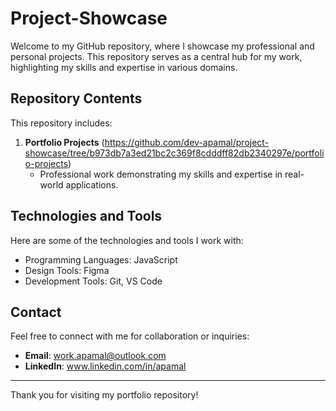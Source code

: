 # Project-Showcase

Welcome to my GitHub repository, where I showcase my professional and personal projects. This repository serves as a central hub for my work, highlighting my skills and expertise in various domains.

## Repository Contents

This repository includes:

1. **Portfolio Projects** (https://github.com/dev-apamal/project-showcase/tree/b973db7a3ed21bc2c369f8cdddff82db2340297e/portfolio-projects)
   - Professional work demonstrating my skills and expertise in real-world applications.

## Technologies and Tools

Here are some of the technologies and tools I work with:

- Programming Languages: JavaScript
- Design Tools: Figma
- Development Tools: Git, VS Code


## Contact

Feel free to connect with me for collaboration or inquiries:

- **Email**: work.apamal@outlook.com
- **LinkedIn**: www.linkedin.com/in/apamal

---

Thank you for visiting my portfolio repository!

 

